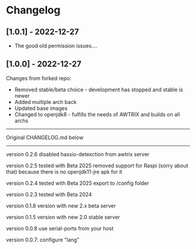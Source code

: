 # Changelog

## [1.0.1] - 2022-12-27

- The good old permission issues....

## [1.0.0] - 2022-12-27

Changes from forked repo:

- Removed stable/beta choice - development has stopped and stable is newer
- Added multiple arch back
- Updated base images
- Changed to openjdk8 - fulfills the needs of AWTRIX and builds on all archs

---

Original CHANGELOG.md below

---

version 0.2.6 disabled hassio-detexction from awtrix server

version 0.2.5 tested with Beta 2025 removed support for Raspi (sorry about that) because there is no openjdk11-jre apk for it

version 0.2.4 tested with Beta 2025 export to /config folder

version 0.2.3 tested with Beta 2024

version 0.1.8 version with new 2.x beta server

version 0.1.5 version with new 2.0 stable server

version 0.0.8 use serial-ports from your host

version 0.0.7: configure "lang"
